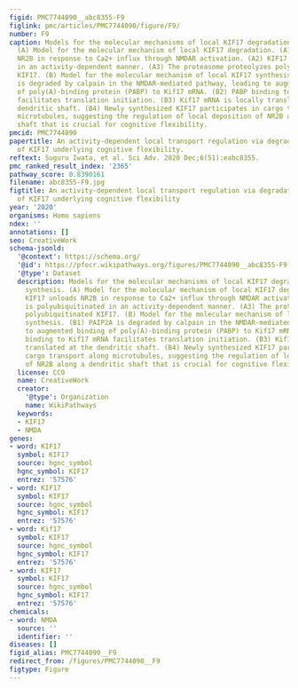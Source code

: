 ```yaml
---
figid: PMC7744090__abc8355-F9
figlink: pmc/articles/PMC7744090/figure/F9/
number: F9
caption: Models for the molecular mechanisms of local KIF17 degradation and synthesis.
  (A) Model for the molecular mechanism of local KIF17 degradation. (A1) KIF17 unloads
  NR2B in response to Ca2+ influx through NMDAR activation. (A2) KIF17 is polyubiquitinated
  in an activity-dependent manner. (A3) The proteasome proteolyzes polyubiquitinated
  KIF17. (B) Model for the molecular mechanism of local KIF17 synthesis. (B1) PAIP2A
  is degraded by calpain in the NMDAR-mediated pathway, leading to augmented binding
  of poly(A)-binding protein (PABP) to Kif17 mRNA. (B2) PABP binding to Kif17 mRNA
  facilitates translation initiation. (B3) Kif17 mRNA is locally translated at the
  dendritic shaft. (B4) Newly synthesized KIF17 participates in cargo transport along
  microtubules, suggesting the regulation of local deposition of NR2B along a dendritic
  shaft that is crucial for cognitive flexibility.
pmcid: PMC7744090
papertitle: An activity-dependent local transport regulation via degradation and synthesis
  of KIF17 underlying cognitive flexibility.
reftext: Suguru Iwata, et al. Sci Adv. 2020 Dec;6(51):eabc8355.
pmc_ranked_result_index: '2365'
pathway_score: 0.8390161
filename: abc8355-F9.jpg
figtitle: An activity-dependent local transport regulation via degradation and synthesis
  of KIF17 underlying cognitive flexibility
year: '2020'
organisms: Homo sapiens
ndex: ''
annotations: []
seo: CreativeWork
schema-jsonld:
  '@context': https://schema.org/
  '@id': https://pfocr.wikipathways.org/figures/PMC7744090__abc8355-F9.html
  '@type': Dataset
  description: Models for the molecular mechanisms of local KIF17 degradation and
    synthesis. (A) Model for the molecular mechanism of local KIF17 degradation. (A1)
    KIF17 unloads NR2B in response to Ca2+ influx through NMDAR activation. (A2) KIF17
    is polyubiquitinated in an activity-dependent manner. (A3) The proteasome proteolyzes
    polyubiquitinated KIF17. (B) Model for the molecular mechanism of local KIF17
    synthesis. (B1) PAIP2A is degraded by calpain in the NMDAR-mediated pathway, leading
    to augmented binding of poly(A)-binding protein (PABP) to Kif17 mRNA. (B2) PABP
    binding to Kif17 mRNA facilitates translation initiation. (B3) Kif17 mRNA is locally
    translated at the dendritic shaft. (B4) Newly synthesized KIF17 participates in
    cargo transport along microtubules, suggesting the regulation of local deposition
    of NR2B along a dendritic shaft that is crucial for cognitive flexibility.
  license: CC0
  name: CreativeWork
  creator:
    '@type': Organization
    name: WikiPathways
  keywords:
  - KIF17
  - NMDA
genes:
- word: KIF17
  symbol: KIF17
  source: hgnc_symbol
  hgnc_symbol: KIF17
  entrez: '57576'
- word: KIF17
  symbol: KIF17
  source: hgnc_symbol
  hgnc_symbol: KIF17
  entrez: '57576'
- word: Kif17
  symbol: KIF17
  source: hgnc_symbol
  hgnc_symbol: KIF17
  entrez: '57576'
- word: KIF17
  symbol: KIF17
  source: hgnc_symbol
  hgnc_symbol: KIF17
  entrez: '57576'
chemicals:
- word: NMDA
  source: ''
  identifier: ''
diseases: []
figid_alias: PMC7744090__F9
redirect_from: /figures/PMC7744090__F9
figtype: Figure
---
```

